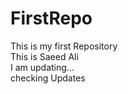# FirstRepo
This is my first Repository
<br>
This is Saeed Ali
<br>
I am updating...
<br>
checking Updates
